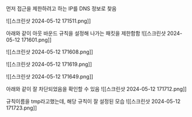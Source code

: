 먼저 접근을 제한하려고 하는 IP를 DNS 정보로 찾음

![[스크린샷 2024-05-12 171511.png]]

아래와 같이 아웃 바운드 규칙을 설정해 나가는 패킷을 제한함함
![[스크린샷 2024-05-12 171601.png]]

![[스크린샷 2024-05-12 171608.png]]

![[스크린샷 2024-05-12 171619.png]]

![[스크린샷 2024-05-12 171649.png]]

아래와 같이 잘 차단되었음을 확인할 수 있음
![[스크린샷 2024-05-12 171712.png]]

규칙이름을 tmp라고했는데, 해당 규칙이 잘 설정된 모습
![[스크린샷 2024-05-12 171723.png]]
